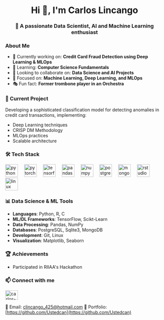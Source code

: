 <h1 align="center">Hi 👋, I'm Carlos Lincango</h1>
<h3 align="center">👀 A passionate Data Scientist, AI and Machine Learning enthusiast</h3>

### About Me
- 🔭 Currently working on: **Credit Card Fraud Detection using Deep Learning & MLOps**
- 🌱 Learning: **Computer Science Fundamentals**
- 👯 Looking to collaborate on: **Data Science and AI Projects**
- 🎯 Focused on: **Machine Learning, Deep Learning, and MLOps**
- 🎭 Fun fact: **Former trombone player in an Orchestra**

### 🚀 Current Project
Developing a sophisticated classification model for detecting anomalies in credit card transactions, implementing:
- Deep Learning techniques
- CRISP DM Methodology
- MLOps practices
- Scalable architecture

### 🛠️ Tech Stack
<div align="left">
  <img src="https://cdn.jsdelivr.net/gh/devicons/devicon/icons/python/python-original.svg" height="40" alt="python logo" />
  <img width="12" />
  <img src="https://cdn.jsdelivr.net/gh/devicons/devicon/icons/pytorch/pytorch-original.svg" height="40" alt="pytorch logo" />
  <img width="12" />
  <img src="https://cdn.jsdelivr.net/gh/devicons/devicon/icons/tensorflow/tensorflow-original.svg" height="40" alt="tensorflow logo" />
  <img width="12" />
  <img src="https://cdn.jsdelivr.net/gh/devicons/devicon/icons/pandas/pandas-original.svg" height="40" alt="pandas logo" />
  <img width="12" />
  <img src="https://cdn.jsdelivr.net/gh/devicons/devicon/icons/numpy/numpy-original.svg" height="40" alt="numpy logo" />
  <img width="12" />
  <img src="https://cdn.jsdelivr.net/gh/devicons/devicon/icons/postgresql/postgresql-original.svg" height="40" alt="postgresql logo" />
  <img width="12" />
  <img src="https://cdn.jsdelivr.net/gh/devicons/devicon/icons/mongodb/mongodb-original.svg" height="40" alt="mongodb logo" />
  <img width="12" />
  <img src="https://cdn.jsdelivr.net/gh/devicons/devicon/icons/rstudio/rstudio-original.svg" height="40" alt="rstudio logo" />
  <img width="12" />
  <img src="https://cdn.jsdelivr.net/gh/devicons/devicon/icons/linux/linux-original.svg" height="40" alt="linux logo" />
</div>

### 📊 Data Science & ML Tools
- **Languages**: Python, R, C
- **ML/DL Frameworks**: TensorFlow, Scikt-Learn
- **Data Processing**: Pandas, NumPy
- **Databases**: PostgreSQL, Sqlite3, MongoDB
- **Development**: Git, Linux
- **Visualization**: Matplotlib, Seaborn

### 🏆 Achievements
- Participated in RIIAA's Hackathon

### 📫 Connect with me
<p align="left">
<a href="https://linkedin.com/in/carlos-andr%c3%a9s-lincango-2b5a60132/" target="blank"><img align="center" src="https://raw.githubusercontent.com/rahuldkjain/github-profile-readme-generator/master/src/images/icons/Social/linked-in-alt.svg" alt="carlos-andrés-lincango" height="30" width="40" /></a>
</p>

📧 Email: clincango_425@hotmail.com
💼 Portfolio: [https://github.com/Ustedcan](https://github.com/Ustedcan)

<!---
Ustedcan/Ustedcan is a ✨ special ✨ repository because its `README.md` (this file) appears on your GitHub profile.
You can click the Preview link to take a look at your changes.
--->
